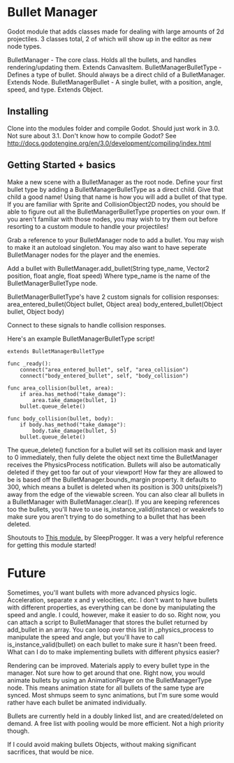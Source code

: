 # Bullet Manager
Godot module that adds classes made for dealing with large amounts of 2d projectiles. 3 classes total, 2 of which will show up in the editor as new node types.

BulletManager - The core class. Holds all the bullets, and handles rendering/updating them. Extends CanvasItem. 
BulletManagerBulletType - Defines a type of bullet. Should always be a direct child of a BulletManager. Extends Node.
BulletManagerBullet - A single bullet, with a position, angle, speed, and type. Extends Object. 

## Installing
Clone into the modules folder and compile Godot. Should just work in 3.0. Not sure about 3.1. 
Don't know how to compile Godot? See http://docs.godotengine.org/en/3.0/development/compiling/index.html

## Getting Started + basics
Make a new scene with a BulletManager as the root node. 
Define your first bullet type by adding a BulletManagerBulletType as a direct child. 
Give that child a good name! Using that name is how you will add a bullet of that type.
If you are familiar with Sprite and CollisionObject2D nodes, you should be able to figure out all the 
BulletManagerBulletType properties on your own. If you aren't familiar with those nodes, you may wish to try them out before
resorting to a custom module to handle your projectiles! 

Grab a reference to your BulletManager node to add a bullet. You may wish to make it an autoload singleton. You may
also want to have seperate BulletManager nodes for the player and the enemies.

Add a bullet with BulletManager.add_bullet(String type_name, Vector2 position, float angle, float speed)
Where type_name is the name of the BulletManagerBulletType node. 

BulletManagerBulletType's have 2 custom signals for collision responses:
area_entered_bullet(Object bullet, Object area)
body_entered_bullet(Object bullet, Object body)

Connect to these signals to handle collision responses. 

Here's an example BulletManagerBulletType script!

```
extends BulletManagerBulletType

func _ready():
	connect("area_entered_bullet", self, "area_collision")
	connect("body_entered_bullet", self, "body_collision")
	
func area_collision(bullet, area):
	if area.has_method("take_damage"):
		area.take_damage(bullet, 1)
	bullet.queue_delete()
	
func body_collision(bullet, body):
	if body.has_method("take_damage"):
		body.take_damage(bullet, 5)
	bullet.queue_delete()
```

The queue_delete() function for a bullet will set its collision mask and layer to 0 immediately, then fully delete the
object next time the BulletManager receives the PhysicsProcess notification. 
Bullets will also be automatically deleted if they get too far out of your viewport! How far they are allowed to be 
is based off the BulletManager.bounds_margin property. It defaults to 300, which means a bullet is deleted when its position 
is 300 units(pixels?) away from the edge of the viewable screen. 
You can also clear all bullets in a BulletManager with BulletManager.clear(). 
If you are keeping references too the bullets, you'll have to use is_instance_valid(instance) or weakrefs to make sure you aren't trying to do something to a bullet that has been deleted.

Shoutouts to [This module.](https://github.com/SleepProgger/godot_stuff/tree/master/examples/BulletTest/modules) by SleepProgger.
It was a very helpful reference for getting this module started!

# Future
Sometimes, you'll want bullets with more advanced physics logic. Acceleration, separate x and y velocities, etc. I don't want to have bullets with different properties, as everything can be done by manipulating the speed and angle. I could, however, make it easier to do so. Right now, you can attach a script to BulletManager that stores the bullet returned by add_bullet in an array. You can loop over this list in _physics_process to manipulate the speed and angle, but you'll have to call is_instance_valid(bullet) on each bullet to make sure it hasn't been freed. What can I do to make implementing bullets with different physics easier?

Rendering can be improved. Materials apply to every bullet type in the manager. Not sure how to get around that one. Right now, you would animate bullets by using an AnimationPlayer on the BulletManagerType node. This means animation state for all bullets of the same type are synced. Most shmups seem to sync animations, but I'm sure some would rather have each bullet be animated individually. 

Bullets are currently held in a doubly linked list, and are created/deleted on demand. A free list with pooling would be more efficient. Not a high priority though. 

If I could avoid making bullets Objects, without making significant sacrifices, that would be nice. 
